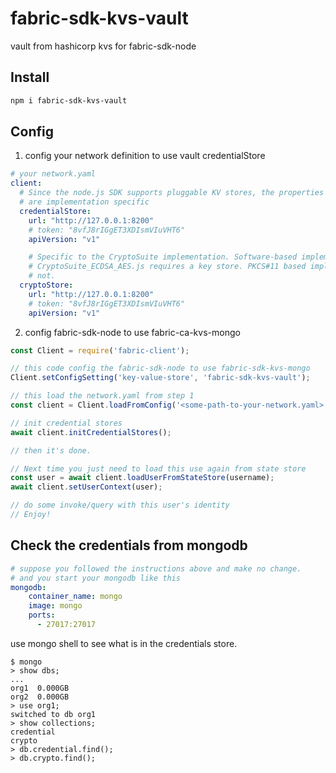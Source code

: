 # fabric-sdk-kvs-vault

vault from hashicorp kvs for fabric-sdk-node

## Install

```bash
npm i fabric-sdk-kvs-vault
```

## Config

1. config your network definition to use vault credentialStore

```yaml
# your network.yaml
client:
  # Since the node.js SDK supports pluggable KV stores, the properties under "credentialStore"
  # are implementation specific
  credentialStore:
    url: "http://127.0.0.1:8200"
    # token: "8vfJ8rIGgET3XDIsmVIuVHT6"
    apiVersion: "v1"

    # Specific to the CryptoSuite implementation. Software-based implementations like
    # CryptoSuite_ECDSA_AES.js requires a key store. PKCS#11 based implementations does
    # not.
  cryptoStore:
    url: "http://127.0.0.1:8200"
    # token: "8vfJ8rIGgET3XDIsmVIuVHT6"
    apiVersion: "v1"

```

2. config fabric-sdk-node to use fabric-ca-kvs-mongo 

```javascript
const Client = require('fabric-client');

// this code config the fabric-sdk-node to use fabric-sdk-kvs-mongo
Client.setConfigSetting('key-value-store', 'fabric-sdk-kvs-vault');

// this load the network.yaml from step 1
const client = Client.loadFromConfig('<some-path-to-your-network.yaml>');

// init credential stores
await client.initCredentialStores();

// then it's done.

// Next time you just need to load this use again from state store
const user = await client.loadUserFromStateStore(username);
await client.setUserContext(user);

// do some invoke/query with this user's identity
// Enjoy!
```

## Check the credentials from mongodb

```yaml
# suppose you followed the instructions above and make no change.
# and you start your mongodb like this
mongodb:
    container_name: mongo
    image: mongo
    ports:
      - 27017:27017
```
use mongo shell to see what is in the credentials store.

```
$ mongo
> show dbs;
...
org1  0.000GB
org2  0.000GB
> use org1;
switched to db org1
> show collections;
credential
crypto
> db.credential.find();
> db.crypto.find();
```

